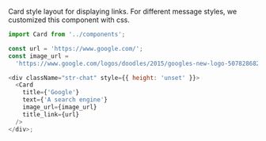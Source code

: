 Card style layout for displaying links. For different message styles, we customized this component with css.

```js
import Card from '../components';

const url = 'https://www.google.com/';
const image_url =
  'https://www.google.com/logos/doodles/2015/googles-new-logo-5078286822539264.3-hp2x.gif';

<div className="str-chat" style={{ height: 'unset' }}>
  <Card
    title={'Google'}
    text={'A search engine'}
    image_url={image_url}
    title_link={url}
  />
</div>;
```
